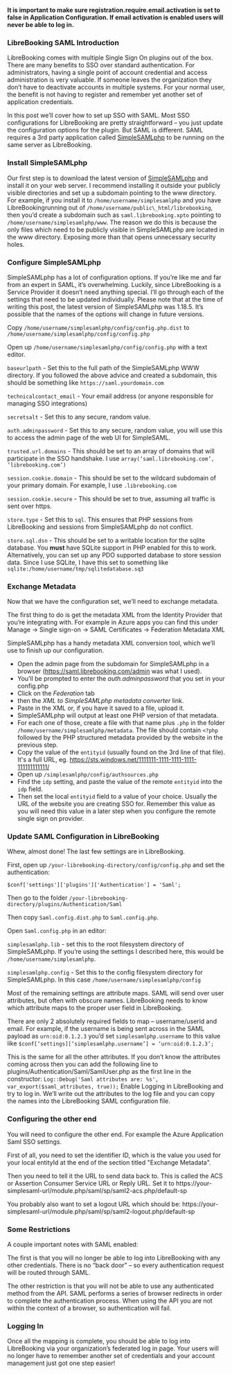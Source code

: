 **It is important to make sure registration.require.email.activation is set to false in Application Configuration. If
email activation is enabled users will never be able to log in.**

### LibreBooking SAML Introduction

LibreBooking comes with multiple Single Sign On
plugins out of the box. There are many benefits to SSO over standard authentication. For administrators, having a single
point of account credential and access administration is very valuable. If someone leaves the organization they don’t
have to deactivate accounts in multiple systems. For your normal user, the benefit is not having to register and
remember yet another set of application credentials.

In this post we’ll cover how to set up SSO with SAML. Most SSO
configurations for LibreBooking are pretty straightforward – you just update the configuration options for the plugin.
But SAML is different. SAML requires a 3rd party application
called [SimpleSAMLphp](http://web.archive.org/web/20210303172340/https://simplesamlphp.org/) to be running on the same
server as LibreBooking.

### Install SimpleSAMLphp

Our first step is to download the latest version
of [SimpleSAMLphp](http://web.archive.org/web/20210303172340/https://simplesamlphp.org/) and install it on your web
server. I recommend installing it outside your publicly visible directories and set up a subdomain pointing to the
www directory. For example, if you install it to `/home/username/simplesamlphp` and you have LibreBookingrunning out of
`/home/username/public\_html/librebooking`, then you’d create a subdomain such as `saml.librebooking.xpto` pointing to
`/home/username/simplesamlphp/www`. The reason we do this is because the only files which need to be publicly visible in
SimpleSAMLphp are located in the www directory. Exposing more than that opens unnecessary security holes.

### Configure SimpleSAMLphp

SimpleSAMLphp has a lot of configuration options. If you’re like me and far from an expert in SAML, it’s overwhelming.
Luckily, since LibreBooking is a Service Provider it doesn’t need anything special. I’ll go through each of the settings
that need to be updated individually. Please note that at the time of writing this post, the latest version of
SimpleSAMLphp was 1.18.5. It’s possible that the names of the options will change in future versions.

Copy `/home/username/simplesamlphp/config/config.php.dist` to `/home/username/simplesamlphp/config/config.php`  

Open up `/home/username/simplesamlphp/config/config.php` with a text editor.

`baseurlpath` - Set this to the full path of the SimpleSAMLphp WWW directory. If you followed the above advice and
created a
subdomain, this should be something like `https://saml.yourdomain.com`

`technicalcontact_email` - Your email address  (or anyone responsible for managing SSO integrations)

`secretsalt` - Set this to any secure, random value.

`auth.adminpassword` - Set this to any secure, random value, you will use this to access the admin page of the web UI
for SimpleSAML.

`trusted.url.domains` - This should be set to an array of domains that will participate in the SSO
handshake. I use `array(‘saml.librebooking.com’, ‘librebooking.com’)`

`session.cookie.domain` - This should be set to the wildcard subdomain of your primary domain. For example, I
use `.librebooking.com`

`session.cookie.secure` - This should be set to true, assuming all traffic is sent over https.

`store.type` - Set this to `sql`. This ensures that PHP sessions
from LibreBooking and sessions from SimpleSAMLphp do not conflict.

`store.sql.dsn` - This should be set to a writable location for the sqlite database. You **must** have SQLite support in
PHP enabled for this
to work. Alternatively, you can set up
any PDO supported database to store session data. Since I use SQLite, I have this set to something
like `sqlite:/home/username/tmp/sqlitedatabase.sq3`

### Exchange Metadata

Now that we have the configuration set, we’ll need to exchange metadata.

The first thing to do is get the metadata XML
from the Identity Provider that you’re integrating with. For example in Azure apps you can find this under Manage ->
Single sign-on -> SAML Certificates -> Federation Metadata XML

SimpleSAMLphp has a handy metadata XML conversion tool, which
we’ll use to finish up our configuration.

* Open the admin page from the subdomain for SimpleSAMLphp in a
  browser (https://saml.librebooking.com/admin was what I used).
* You’ll be prompted to enter the _auth.adminpassword_ that you set in your config.php
* Click on the _Federation_ tab
* then the _XML to SimpleSAMLphp metadata converter_ link.
* Paste in the XML or, if you have it saved to a file, upload it.
* SimpleSAMLphp will output at least one PHP version of that
  metadata.
* For each one of those, create a file with that name plus `.php` in the folder `/home/username/simplesamlphp/metadata`.
  The file should contain `<?php` followed by the PHP structured metadata provided by the website in the previous step.
* Copy the value of the `entityid` (usually found on the 3rd
  line of that file). It's a full URL, eg. https://sts.windows.net/1111111-1111-1111-1111-111111111111/
* Open up `/simplesamlphp/config/authsources.php`
* Find the `idp` setting, and paste the value of the remote `entityid` into the `idp` field.
* Then set the local `entityid` field to a value of your choice. Usually the URL of the website you are creating SSO for. Remember this value as you will need this value in a later step when you configure the remote single sign on provider.

### Update SAML Configuration in LibreBooking

Whew, almost done! The last few settings are in LibreBooking.

First, open up
`/your-librebooking-directory/config/config.php` and set the authentication:

`$conf['settings']['plugins']['Authentication'] = 'Saml';`

Then go to the folder
`/your-librebooking-directory/plugins/Authentication/Saml`

Then copy `Saml.config.dist.php` to `Saml.config.php`.

Open `Saml.config.php` in an editor:

`simplesamlphp.lib` - set this to the root filesystem directory of SimpleSAMLphp. If you’re using the settings I
described here, this would be `/home/username/simplesamlphp`.

`simplesamlphp.config` - Set this to the config filesystem directory for SimpleSAMLphp. In this case
`/home/username/simplesamlphp/config` 

Most of the remaining settings are attribute maps. SAML will send over user
attributes, but often with obscure names. LibreBooking needs to know which attribute maps to the proper user field in
LibreBooking. 

There are only 2 absolutely required fields to map – username/userid and email. For example, if the
username is being sent across in the SAML payload as `urn:oid:0.1.2.3` you’d set `simplesamlphp.username` to this value
like `$conf[‘settings][‘simplesamlphp.username’] = ‘urn:oid:0.1.2.3’;` 

This is the same for all the other
attributes. If you don’t know the attributes coming across then you can add the following line to
plugins/Authentication/Saml/SamlUser.php as the first line in the
constructor: `Log::Debug('Saml attributes are: %s', var_export($saml_attributes, true));` Enable Logging in LibreBooking
and try to log in. We’ll write out the attributes to the log file and you can copy the names into the LibreBooking SAML
configuration file.

### Configuring the other end

You will need to configure the other end. For example the Azure Application Saml SSO settings.

First of all, you need to set the identifier ID, which is the value you used for your local entityId at the end of the section titled "Exchange Metadata". 

Then you need to tell it the URL to send data back to. This is called the ACS or Assertion Consumer Service URL or Reply URL. Set it to https://your-simplesaml-url/module.php/saml/sp/saml2-acs.php/default-sp

You probably also want to set a logout URL which should be: https://your-simplesaml-url/module.php/saml/sp/saml2-logout.php/default-sp

### Some Restrictions

A couple important notes with SAML enabled:

The first is that you will no longer be able to log into LibreBooking with
any other credentials. There is no “back door” – so every authentication request will be routed through SAML.

The other restriction is that you will not be able to use any authenticated method from the API. SAML performs a series
of browser
redirects in order to complete the authentication process. When using the API you are not within the context of a
browser, so authentication will fail.

### Logging In

Once all the mapping is complete, you should be able to log into LibreBooking via your organization’s federated log in
page. Your users will no longer have to remember another set of credentials and your account management just got one
step easier!
